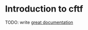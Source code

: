 # Introduction to cftf

TODO: write [great documentation](http://jacobian.org/writing/what-to-write/)
